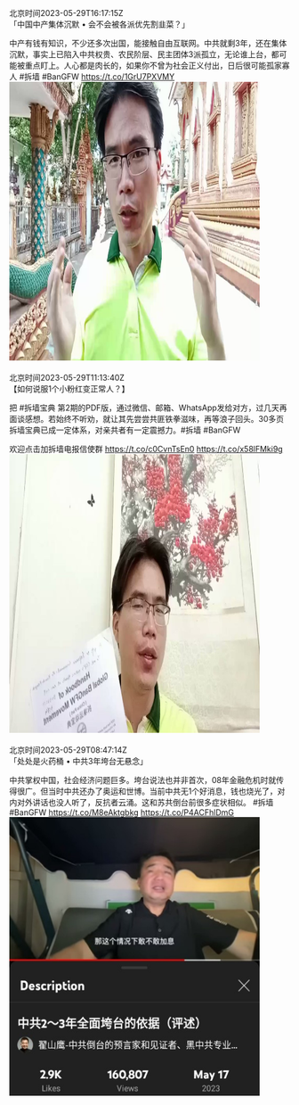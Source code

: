 北京时间2023-05-29T16:17:15Z<br>「中国中产集体沉默 • 会不会被各派优先割韭菜？」

中产有钱有知识，不少还多次出国，能接触自由互联网。中共就剩3年，还在集体沉默，事实上已陷入中共权贵、农民阶层、民主团体3派孤立，无论谁上台，都可能被重点盯上。人心都是肉长的，如果你不曾为社会正义付出，日后很可能孤家寡人
#拆墙 #BanGFW https://t.co/1GrU7PXVMY<br><img src='/temp/video/2023/u-Month-5/av-Day-29/BanGFW2/1663097157539491840_0.jpg' width='450' height='500'><br><br>北京时间2023-05-29T11:13:40Z<br>【如何说服1个小粉红变正常人？】

把 #拆墙宝典 第2期的PDF版，通过微信、邮箱、WhatsApp发给对方，过几天再面谈感想。若始终不听劝，就让其先尝尝共匪铁拳滋味，再等浪子回头。30多页拆墙宝典已成一定体系，对亲共者有一定震撼力。#拆墙 #BanGFW

欢迎点击加拆墙电报信使群 https://t.co/c0CvnTsEn0 https://t.co/x58lFMki9g<br><img src='/temp/video/2023/u-Month-5/av-Day-29/BanGFW2/1663020757100953601_0.jpg' width='450' height='500'><br><br>北京时间2023-05-29T08:47:14Z<br>「处处是火药桶 • 中共3年垮台无悬念」

中共掌权中国，社会经济问题巨多。垮台说法也并非首次，08年金融危机时就传得很广。但当时中共还办了奥运和世博。当前中共无1个好消息，钱也烧光了，对内对外讲话也没人听了，反抗者云涌。这和苏共倒台前很多症状相似。
#拆墙 #BanGFW
https://t.co/M8eAktgbkg https://t.co/P4ACFhlDmG<br><img src='/temp/image/2023/u-Month-5/1662983906210250753_0.jpg' width='450' height='500'><br><br>
